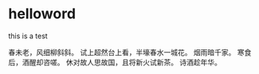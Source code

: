 # helloword

this is a test 



春未老，风细柳斜斜。
试上超然台上看，半壕春水一城花。
烟雨暗千家。
寒食后，酒醒却咨嗟。
休对故人思故国，且将新火试新茶。
诗酒趁年华。
